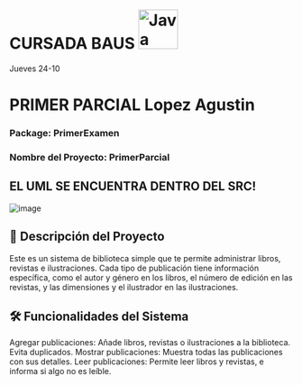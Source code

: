 # CURSADA BAUS <img src="https://www.socialfuturo.com/wp-content/uploads/2019/01/262px-Java_programming_language_logo.svg.png" alt="Java Logo" width="70" />
Jueves 24-10

# PRIMER PARCIAL Lopez Agustin

### Package: PrimerExamen
### Nombre del Proyecto: PrimerParcial

## EL UML SE ENCUENTRA DENTRO DEL SRC!


![image](https://github.com/user-attachments/assets/74f3bd34-d12d-41a5-a1ce-9a668af7a9a7)




## 📄 Descripción del Proyecto
Este es un sistema de biblioteca simple que te permite administrar libros, revistas e ilustraciones. Cada tipo de publicación tiene información específica, como el autor y género en los libros, el número de edición en las revistas, y las dimensiones y el ilustrador en las ilustraciones.

## 🛠️ Funcionalidades del Sistema
Agregar publicaciones: Añade libros, revistas o ilustraciones a la biblioteca. Evita duplicados.
Mostrar publicaciones: Muestra todas las publicaciones con sus detalles.
Leer publicaciones: Permite leer libros y revistas, e informa si algo no es leíble.
